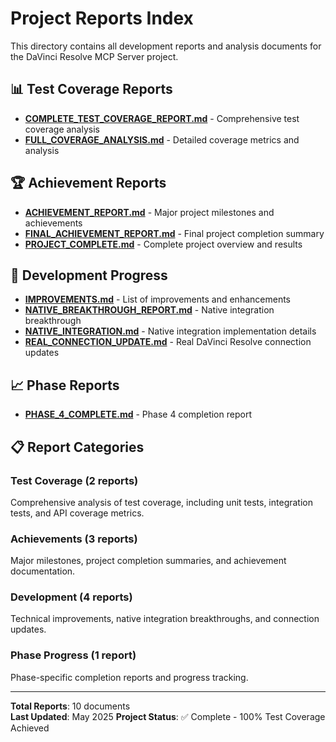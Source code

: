 # Project Reports Index

This directory contains all development reports and analysis documents for the DaVinci Resolve MCP Server project.

## 📊 Test Coverage Reports

- **[COMPLETE_TEST_COVERAGE_REPORT.md](COMPLETE_TEST_COVERAGE_REPORT.md)** - Comprehensive test coverage analysis
- **[FULL_COVERAGE_ANALYSIS.md](FULL_COVERAGE_ANALYSIS.md)** - Detailed coverage metrics and analysis

## 🏆 Achievement Reports

- **[ACHIEVEMENT_REPORT.md](ACHIEVEMENT_REPORT.md)** - Major project milestones and achievements
- **[FINAL_ACHIEVEMENT_REPORT.md](FINAL_ACHIEVEMENT_REPORT.md)** - Final project completion summary
- **[PROJECT_COMPLETE.md](PROJECT_COMPLETE.md)** - Complete project overview and results

## 🚀 Development Progress

- **[IMPROVEMENTS.md](IMPROVEMENTS.md)** - List of improvements and enhancements
- **[NATIVE_BREAKTHROUGH_REPORT.md](NATIVE_BREAKTHROUGH_REPORT.md)** - Native integration breakthrough
- **[NATIVE_INTEGRATION.md](NATIVE_INTEGRATION.md)** - Native integration implementation details
- **[REAL_CONNECTION_UPDATE.md](REAL_CONNECTION_UPDATE.md)** - Real DaVinci Resolve connection updates

## 📈 Phase Reports

- **[PHASE_4_COMPLETE.md](PHASE_4_COMPLETE.md)** - Phase 4 completion report

## 📋 Report Categories

### Test Coverage (2 reports)
Comprehensive analysis of test coverage, including unit tests, integration tests, and API coverage metrics.

### Achievements (3 reports)  
Major milestones, project completion summaries, and achievement documentation.

### Development (4 reports)
Technical improvements, native integration breakthroughs, and connection updates.

### Phase Progress (1 report)
Phase-specific completion reports and progress tracking.

---

**Total Reports**: 10 documents  
**Last Updated**: May 2025
**Project Status**: ✅ Complete - 100% Test Coverage Achieved 